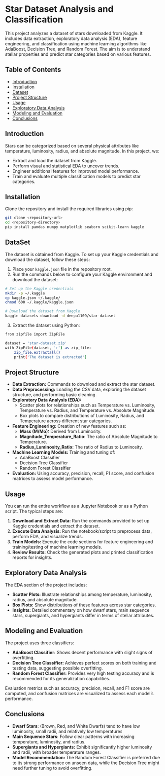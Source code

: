 # Star Dataset Analysis and Classification

This project analyzes a dataset of stars downloaded from Kaggle. It includes data extraction, exploratory data analysis (EDA), feature engineering, and classification using machine learning algorithms like AdaBoost, Decision Tree, and Random Forest. The aim is to understand stellar properties and predict star categories based on various features.

## Table of Contents

- [Introduction](#introduction)
- [Installation](#installation)
- [Dataset](#dataset)
- [Project Structure](#project-structure)
- [Usage](#usage)
- [Exploratory Data Analysis](#exploratory-data-analysis)
- [Modeling and Evaluation](#modeling-and-evaluation)
- [Conclusions](#conclusions)

## Introduction

Stars can be categorized based on several physical attributes like temperature, luminosity, radius, and absolute magnitude. In this project, we:
- Extract and load the dataset from Kaggle.
- Perform visual and statistical EDA to uncover trends.
- Engineer additional features for improved model performance.
- Train and evaluate multiple classification models to predict star categories.

## Installation

Clone the repository and install the required libraries using pip:

```bash
git clone <repository-url>
cd <repository-directory>
pip install pandas numpy matplotlib seaborn scikit-learn kaggle
```
## DataSet

The dataset is obtained from Kaggle. To set up your Kaggle credentials and download the dataset, follow these steps:
1. Place your `kaggle.json` file in the repository root.
2. Run the commands below to configure your Kaggle environment and download the dataset:
```bash
# Set up the Kaggle credentials
mkdir -p ~/.kaggle
cp kaggle.json ~/.kaggle/
chmod 600 ~/.kaggle/kaggle.json

# Download the dataset from Kaggle
kaggle datasets download -d deepu1109/star-dataset
```
3. Extract the dataset using Python:
```bash
from zipfile import ZipFile

dataset = 'star-dataset.zip'
with ZipFile(dataset, 'r') as zip_file:
    zip_file.extractall()
    print('The dataset is extracted')
```

## Project Structure

- **Data Extraction:** Commands to download and extract the star dataset.
- **Data Preprocessing:** Loading the CSV data, exploring the dataset structure, and performing basic cleaning.
- **Exploratory Data Analysis (EDA):**
    - Scatter plots for relationships such as Temperature vs. Luminosity, Temperature vs. Radius, and Temperature vs. Absolute Magnitude.
    - Box plots to compare distributions of Luminosity, Radius, and Temperature across different star categories.
- **Feature Engineering:** Creation of new features such as:
    - **Mass (M/Mo):** Derived from Luminosity.
    - **Magnitude_Temperature_Ratio:** The ratio of Absolute Magnitude to Temperature.
    - **Radius_Luminosity_Ratio:** The ratio of Radius to Luminosity.
- **Machine Learning Models:** Training and tuning of:
    - AdaBoost Classifier
    - Decision Tree Classifier
    - Random Forest Classifier
- **Evaluation:** Using accuracy, precision, recall, F1 score, and confusion matrices to assess model performance.

## Usage

You can run the entire workflow as a Jupyter Notebook or as a Python script. The typical steps are:

1. **Download and Extract Data:** Run the commands provided to set up Kaggle credentials and extract the dataset.
2. **Execute Data Analysis:** Run the notebook/script to preprocess data, perform EDA, and visualize trends.
3. **Train Models:** Execute the code sections for feature engineering and training/testing of machine learning models.
4. **Review Results:** Check the generated plots and printed classification reports for insights.

## Exploratory Data Analysis

The EDA section of the project includes:

- **Scatter Plots:** Illustrate relationships among temperature, luminosity, radius, and absolute magnitude.
- **Box Plots:** Show distributions of these features across star categories.
- **Insights:** Detailed commentary on how dwarf stars, main sequence stars, supergiants, and hypergiants differ in terms of stellar attributes.

## Modeling and Evaluation

The project uses three classifiers:

- **AdaBoost Classifier:** Shows decent performance with slight signs of overfitting.
- **Decision Tree Classifier:** Achieves perfect scores on both training and testing data, suggesting possible overfitting.
- **Random Forest Classifier:** Provides very high testing accuracy and is recommended for its generalization capabilities.

Evaluation metrics such as accuracy, precision, recall, and F1 score are computed, and confusion matrices are visualized to assess each model’s performance.

## Conclusions

- **Dwarf Stars:** (Brown, Red, and White Dwarfs) tend to have low luminosity, small radii, and relatively low temperatures
- **Main Sequence Stars:** Follow clear patterns with increasing temperature, luminosity, and radius.
- **Supergiants and Hypergiants:** Exhibit significantly higher luminosity and radii, with broader temperature ranges.
- **Model Recommendation:** The Random Forest Classifier is preferred due to its strong performance on unseen data, while the Decision Tree might need further tuning to avoid overfitting.
